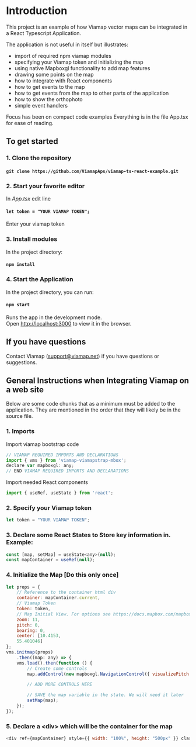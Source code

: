 # Introduction

This project is an example of how Viamap vector maps can be integrated in a React Typescript Application.

The application is not useful in itself but illustrates:

- import of required npm viamap modules
- specifying your Viamap token and initializing the map
- using native Mapboxgl functionality to add map features
- drawing some points on the map
- how to integrate with React components
- how to get events to the map
- how to get events from the map to other parts of the application
- how to show the orthophoto
- simple event handlers

Focus has been on compact code examples
Everything is in the file App.tsx for ease of reading.

## To get started

### 1. Clone the repository 

#### `git clone https://github.com/ViamapAps/viamap-ts-react-example.git`

### 2. Start your favorite editor

In _App.tsx_ edit line 
####    `let token = "YOUR VIAMAP TOKEN";`
Enter your viamap token

### 3.  Install modules

In the project directory:

#### `npm install`

### 4.  Start the Application

In the project directory, you can run:

#### `npm start`

Runs the app in the development mode.\
Open [http://localhost:3000](http://localhost:3000) to view it in the browser.


## If you have questions

Contact Viamap (support@viamap.net) if you have questions or suggestions.


## General Instructions when Integrating Viamap on a web site

Below are some code chunks that as a minimum must be added to the application.
They are mentioned in the order that they will likely be in the source file.

### 1. Imports

Import viamap bootstrap code

```javascript
// VIAMAP REQUIRED IMPORTS AND DECLARATIONS
import { vms } from 'viamap-viamapstrap-mbox';
declare var mapboxgl: any;
// END VIAMAP REQUIRED IMPORTS AND DECLARATIONS
```

Import needed React components

```javascript
import { useRef, useState } from 'react';
```

### 2. Specify your Viamap token

```javascript
let token = "YOUR VIAMAP TOKEN";
```

### 3. Declare some React States to Store key information in. Example:

```javascript
const [map, setMap] = useState<any>(null);
const mapContainer = useRef(null);
```

### 4. Initialize the Map [Do this only once]

```javascript
let props = {
    // Reference to the container html div
    container: mapContainer.current,
    // Viamap Token
    token: token,
    // Map Initial View. For options see https://docs.mapbox.com/mapbox-gl-js/api/map/
    zoom: 11,
    pitch: 0,
    bearing: 0,
    center: [10.4153,
    55.401046]
};
vms.initmap(props)
    .then((map: any) => {
    vms.load().then(function () {
        // Create some controls
        map.addControl(new mapboxgl.NavigationControl({ visualizePitch: true }), 'top-left');

        // ADD MORE CONTROLS HERE

        // SAVE the map variable in the state. We will need it later
        setMap(map);
    });
});
```

### 5. Declare a \<div\> which will be the container for the map

```javascript
<div ref={mapContainer} style={{ width: "100%", height: "500px" }} className="map-container" />
```
